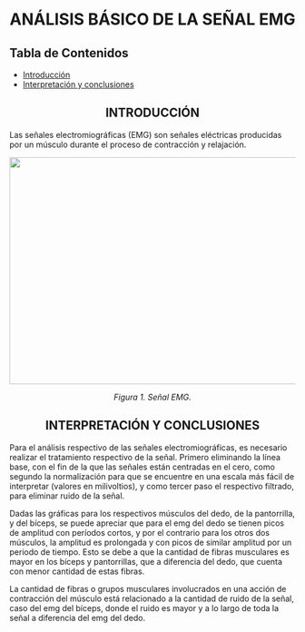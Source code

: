 <h1 align="center"> ANÁLISIS BÁSICO DE LA SEÑAL EMG</h1>

## Tabla de Contenidos
+ [Introducción](url)
+ [Interpretación y conclusiones](url)

<h2 align="center">INTRODUCCIÓN</h2>
Las señales electromiográficas (EMG) son señales eléctricas producidas por un músculo durante el proceso de contracción y relajación.

<p align="center">
  <img width="600" height="400"src="https://media.discordapp.net/attachments/781169694949244932/1114649847493038080/9k.png?width=360&height=218">
</p>
<em><p align="center">Figura 1. Señal EMG.</p></em>

<h2 align="center">INTERPRETACIÓN Y CONCLUSIONES</h2>
Para el análisis respectivo de las señales electromiográficas, es necesario realizar el tratamiento respectivo de la señal. Primero eliminando la línea base, con el fin de la que las señales están centradas en el cero, como segundo la normalización para que se encuentre en una escala más fácil de interpretar (valores en milivoltios), y como tercer paso el respectivo filtrado, para eliminar ruido de la señal.

Dadas las gráficas para los respectivos músculos del dedo, de la pantorrilla, y del bíceps, se puede apreciar que para el emg del dedo se tienen picos de amplitud con períodos cortos, y por el contrario para los otros dos músculos, la amplitud es prolongada y con picos de similar amplitud por un periodo de tiempo. Esto se debe a que la cantidad de fibras musculares es mayor en los bíceps y pantorrillas, que a diferencia del dedo, que cuenta con menor cantidad de estas fibras.

La cantidad de fibras o grupos musculares involucrados en una acción de contracción del músculo está relacionado a la cantidad de ruido de la señal, caso del emg del bíceps, donde el ruido es mayor y a lo largo de toda la señal a diferencia del emg del dedo.
